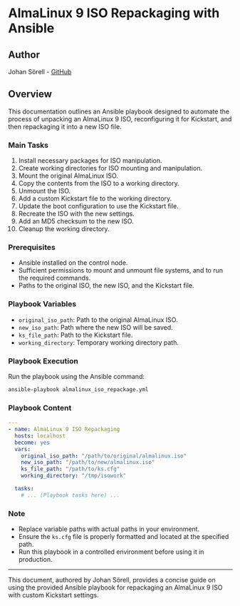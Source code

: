 # AlmaLinux 9 ISO Repackaging with Ansible

## Author
Johan Sörell - [GitHub](https://github.com/J-SirL)

## Overview

This documentation outlines an Ansible playbook designed to automate the process of unpacking an AlmaLinux 9 ISO, reconfiguring it for Kickstart, and then repackaging it into a new ISO file.

### Main Tasks
1. Install necessary packages for ISO manipulation.
2. Create working directories for ISO mounting and manipulation.
3. Mount the original AlmaLinux ISO.
4. Copy the contents from the ISO to a working directory.
5. Unmount the ISO.
6. Add a custom Kickstart file to the working directory.
7. Update the boot configuration to use the Kickstart file.
8. Recreate the ISO with the new settings.
9. Add an MD5 checksum to the new ISO.
10. Cleanup the working directory.

### Prerequisites

- Ansible installed on the control node.
- Sufficient permissions to mount and unmount file systems, and to run the required commands.
- Paths to the original ISO, the new ISO, and the Kickstart file.

### Playbook Variables

- `original_iso_path`: Path to the original AlmaLinux ISO.
- `new_iso_path`: Path where the new ISO will be saved.
- `ks_file_path`: Path to the Kickstart file.
- `working_directory`: Temporary working directory path.

### Playbook Execution

Run the playbook using the Ansible command:

```bash
ansible-playbook almalinux_iso_repackage.yml
```

### Playbook Content

```yaml
---
- name: AlmaLinux 9 ISO Repackaging
  hosts: localhost
  become: yes
  vars:
    original_iso_path: "/path/to/original/almalinux.iso"
    new_iso_path: "/path/to/new/almalinux.iso"
    ks_file_path: "/path/to/ks.cfg"
    working_directory: "/tmp/isowork"

  tasks:
    # ... (Playbook tasks here) ...
```

### Note

- Replace variable paths with actual paths in your environment.
- Ensure the `ks.cfg` file is properly formatted and located at the specified path.
- Run this playbook in a controlled environment before using it in production.

---

This document, authored by Johan Sörell, provides a concise guide on using the provided Ansible playbook for repackaging an AlmaLinux 9 ISO with custom Kickstart settings.